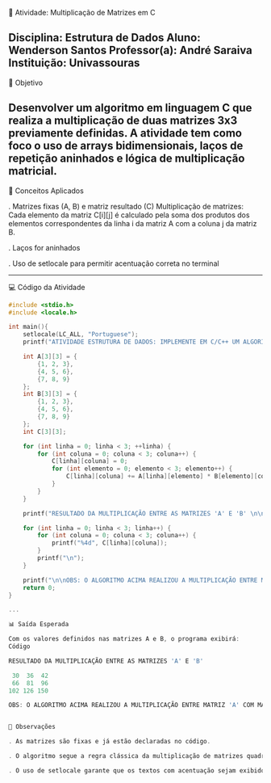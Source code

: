 📘 Atividade: Multiplicação de Matrizes em C

Disciplina: Estrutura de Dados 
Aluno: Wenderson Santos
Professor(a): André Saraiva
Instituição: Univassouras
---
🎯 Objetivo

Desenvolver um algoritmo em linguagem C que realiza a multiplicação de duas matrizes 3x3 previamente definidas. A atividade tem como foco o uso de arrays bidimensionais, laços de repetição aninhados e lógica de multiplicação matricial.
---

🧠 Conceitos Aplicados

. Matrizes fixas (A, B) e matriz resultado (C)
Multiplicação de matrizes: Cada elemento da matriz C[i][j] é calculado pela soma dos produtos dos elementos correspondentes da linha i da matriz A com a coluna j da matriz B.

. Laços for aninhados

. Uso de setlocale para permitir acentuação correta no terminal

---

💻 Código da Atividade
```c
#include <stdio.h>
#include <locale.h>

int main(){
    setlocale(LC_ALL, "Portuguese");
    printf("ATIVIDADE ESTRUTURA DE DADOS: IMPLEMENTE EM C/C++ UM ALGORITMO DE MULTIPLICAÇÃO DE MATRIZES \n\n");

    int A[3][3] = {
        {1, 2, 3},
        {4, 5, 6},
        {7, 8, 9}
    };
    int B[3][3] = {
        {1, 2, 3},
        {4, 5, 6},
        {7, 8, 9}
    };
    int C[3][3];

    for (int linha = 0; linha < 3; ++linha) {
        for (int coluna = 0; coluna < 3; coluna++) {
            C[linha][coluna] = 0;
            for (int elemento = 0; elemento < 3; elemento++) {
                C[linha][coluna] += A[linha][elemento] * B[elemento][coluna];
            }
        }
    }

    printf("RESULTADO DA MULTIPLICAÇÃO ENTRE AS MATRIZES 'A' E 'B' \n\n");

    for (int linha = 0; linha < 3; linha++) {
        for (int coluna = 0; coluna < 3; coluna++) {
            printf("%4d", C[linha][coluna]);
        }
        printf("\n");
    }

    printf("\n\nOBS: O ALGORITMO ACIMA REALIZOU A MULTIPLICAÇÃO ENTRE MATRIZ 'A' COM MATRIZ 'B' RESULTANDO NO PRODUTO 'C'.\n");
    return 0;
}

...

📊 Saída Esperada

Com os valores definidos nas matrizes A e B, o programa exibirá:
Código

RESULTADO DA MULTIPLICAÇÃO ENTRE AS MATRIZES 'A' E 'B'

 30  36  42
 66  81  96
102 126 150

OBS: O ALGORITMO ACIMA REALIZOU A MULTIPLICAÇÃO ENTRE MATRIZ 'A' COM MATRIZ 'B' RESULTANDO NO PRODUTO 'C'.


📝 Observações

. As matrizes são fixas e já estão declaradas no código.

. O algoritmo segue a regra clássica da multiplicação de matrizes quadradas.

. O uso de setlocale garante que os textos com acentuação sejam exibidos corretamente no terminal.
